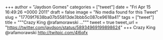 
+++
author = "Jaydson Gomes"
categories = ["tweet"]
date = "Fri Apr 15 16:49:26 +0000 2011"
draft = false
image = "No media found for this Tweet"
slug = "17709f7638ba07b55813de3bbb5c087ce9618a41"
tags = ["tweet"]
title = """Crazy King @rafamorawski ..."""
tweet = true
tweet_url = "https://twitter.com/jaydson/status/58934969199898624"
+++
Crazy King @rafamorawski  http://twitpic.com/4l6qfx
